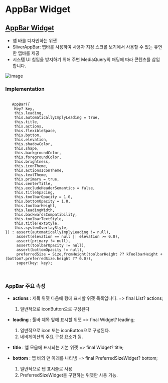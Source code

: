 # AppBar Widget

## <A href='https://api.flutter.dev/flutter/material/AppBar-class.html'>AppBar Widget</a>
  -  앱 바를 디자인하는 위젯
  -  SliverAppBar: 앱바를 사용하여 사용자 지정 스크롤 보기에서 사용할 수 있는 유연한 앱바를 제공
  -  시스템 UI 침입을 방지하기 위해 주변 MediaQuery의 패딩에 따라 콘텐츠를 삽입합니다.


  ![image](https://user-images.githubusercontent.com/54922625/131448624-08a61a01-9a1a-4d06-aa89-92796bf4dafe.png)
  
  ### Implementation
  <pre>
  <code>
   AppBar({
    Key? key,
    this.leading,
    this.automaticallyImplyLeading = true,
    this.title,
    this.actions,
    this.flexibleSpace,
    this.bottom,
    this.elevation,
    this.shadowColor,
    this.shape,
    this.backgroundColor,
    this.foregroundColor,
    this.brightness,
    this.iconTheme,
    this.actionsIconTheme,
    this.textTheme,
    this.primary = true,
    this.centerTitle,
    this.excludeHeaderSemantics = false,
    this.titleSpacing,
    this.toolbarOpacity = 1.0,
    this.bottomOpacity = 1.0,
    this.toolbarHeight,
    this.leadingWidth,
    this.backwardsCompatibility,
    this.toolbarTextStyle,
    this.titleTextStyle,
    this.systemOverlayStyle,
}) : assert(automaticallyImplyLeading != null),
     assert(elevation == null || elevation >= 0.0),
     assert(primary != null),
     assert(toolbarOpacity != null),
     assert(bottomOpacity != null),
     preferredSize = Size.fromHeight(toolbarHeight ?? kToolbarHeight + (bottom?.preferredSize.height ?? 0.0)),
     super(key: key);
     </code>
     </pre>
 ### AppBar 주요 속성
  - **actions** : 제목 위젯 다음에 행에 표시할 위젯 목록입니다. => final List<Widget>? actions; <br>
      1. 일반적으로 iconButton으로 구성된다
  - **leading** : 툴바 제목 앞에 표시할 위젯 => final Widget? leading; <br>
      1. 일반적으로 icon 또는 iconButton으로 구성된다.
      2. 네비게이션의 주요 구성 요소가 됨.
  
  - **title** : 앱 모음에 표시되는 기본 위젯 => final Widget? title;
  - **bottom** : 앱 바의 맨 아래를 나타냄 => final PreferredSizeWidget? bottom;
      1. 일반적으로 탭 표시줄로 사용
      2. PreferredSizeWidget을 구현하는 위젯만 사용 가능.
  
  
